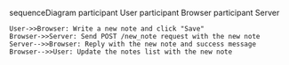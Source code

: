 sequenceDiagram
    participant User
    participant Browser
    participant Server

    User->>Browser: Write a new note and click "Save"
    Browser->>Server: Send POST /new_note request with the new note
    Server-->>Browser: Reply with the new note and success message
    Browser-->>User: Update the notes list with the new note